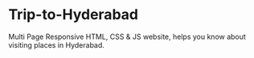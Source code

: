 # Trip-to-Hyderabad
Multi Page Responsive HTML, CSS &amp; JS website, helps you know about visiting places in Hyderabad.
